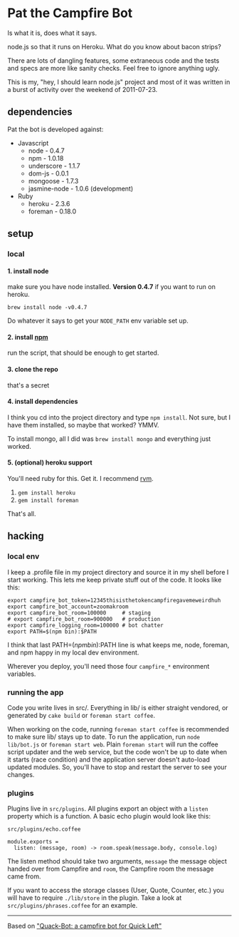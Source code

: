 # Pat the Campfire Bot

Is what it is, does what it says.

node.js so that it runs on Heroku. What do you know about bacon strips?

There are lots of dangling features, some extraneous code and the tests and
specs are more like sanity checks. Feel free to ignore anything ugly. 

This is my, "hey, I should learn node.js" project and most of it was written in
a burst of activity over the weekend of 2011-07-23.
 
## dependencies

Pat the bot is developed against: 

* Javascript
  * node - 0.4.7
  * npm - 1.0.18
  * underscore - 1.1.7
  * dom-js - 0.0.1
  * mongoose - 1.7.3
  * jasmine-node - 1.0.6 (development)
* Ruby
  * heroku - 2.3.6
  * foreman - 0.18.0

## setup

### local

#### 1. install node

make sure you have node installed. **Version 0.4.7** if you want to run on heroku. 

    brew install node -v0.4.7

Do whatever it says to get your `NODE_PATH` env variable set up.

#### 2. install [npm](http://npmjs.org/)

run the script, that should be enough to get started.

#### 3. clone the repo

that's a secret

#### 4. install dependencies

I think you cd into the project directory and type `npm install`. Not sure, but 
I have them installed, so maybe that worked? YMMV. 

To install mongo, all I did was `brew install mongo` and everything just worked.

#### 5. (optional) heroku support

You'll need ruby for this. Get it. I recommend [rvm](http://rvm.beginrescueend.com/).

1. `gem install heroku`
2. `gem install foreman`

That's all.

## hacking

### local env

I keep a .profile file in my project directory and source it in my shell before
I start working. This lets me keep private stuff out of the code. It looks like this:

    export campfire_bot_token=12345thisisthetokencampfiregavemeweirdhuh
    export campfire_bot_account=zoomakroom
    export campfire_bot_room=100000     # staging
    # export campfire_bot_room=900000   # production
    export campfire_logging_room=100000 # bot chatter
    export PATH=$(npm bin):$PATH

I think that last PATH=$(npm bin):$PATH line is what keeps me, node, foreman,
and npm happy in my local dev environment.

Wherever you deploy, you'll need those four `campfire_*` environment variables.

### running the app

Code you write lives in src/. Everything in lib/ is either straight vendored,
or generated by `cake build` or `foreman start coffee`.

When working on the code, running `foreman start coffee` is recommended to make
sure lib/ stays up to date. To run the application, run `node lib/bot.js` or
`foreman start web`. Plain `foreman start` will run the coffee script updater and 
the web service, but the code won't be up to date when it starts (race condition) 
and the application server doesn't auto-load updated modules. So, you'll have to 
stop and restart the server to see your changes.

### plugins

Plugins live in `src/plugins`. All plugins export an object with a `listen`
property which is a function. A basic echo plugin would look like this: 

`src/plugins/echo.coffee`

    module.exports = 
      listen: (message, room) -> room.speak(message.body, console.log)

The listen method should take two arguments, `message` the message object
handed over from Campfire and `room`, the Campfire room the message came from.

If you want to access the storage classes (User, Quote, Counter, etc.) you will
have to require `./lib/store` in the plugin. Take a look at
`src/plugins/phrases.coffee` for an example.

- - -

Based on ["Quack-Bot: a campfire bot for Quick Left"](http://quickleft.com/blog/building-quick-bot)
